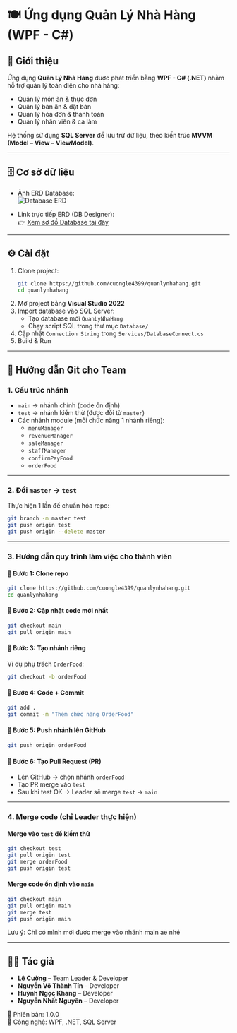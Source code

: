 # 🍽️ Ứng dụng Quản Lý Nhà Hàng (WPF - C#)

## 📌 Giới thiệu
Ứng dụng **Quản Lý Nhà Hàng** được phát triển bằng **WPF - C# (.NET)** nhằm hỗ trợ quản lý toàn diện cho nhà hàng:

- Quản lý món ăn & thực đơn  
- Quản lý bàn ăn & đặt bàn  
- Quản lý hóa đơn & thanh toán  
- Quản lý nhân viên & ca làm  

Hệ thống sử dụng **SQL Server** để lưu trữ dữ liệu, theo kiến trúc **MVVM (Model – View – ViewModel)**.

---

## 🗄️ Cơ sở dữ liệu
- Ảnh ERD Database:  
  ![Database ERD](https://github.com/cuongle4399/cuongle4399/blob/main/img/quanlynhahang.png)  

- Link trực tiếp ERD (DB Designer):  
  👉 [Xem sơ đồ Database tại đây](https://erd.dbdesigner.net/designer/schema/1757519693-quanlynhahang)

---

## ⚙️ Cài đặt
1. Clone project:
   ```bash
   git clone https://github.com/cuongle4399/quanlynhahang.git
   cd quanlynhahang
   ```
2. Mở project bằng **Visual Studio 2022**  
3. Import database vào SQL Server:
   - Tạo database mới `QuanLyNhaHang`  
   - Chạy script SQL trong thư mục `Database/`  
4. Cập nhật `Connection String` trong `Services/DatabaseConnect.cs`  
5. Build & Run  

---

## 🌱 Hướng dẫn Git cho Team

### 1. Cấu trúc nhánh
- `main` → nhánh chính (code ổn định)  
- `test` → nhánh kiểm thử (được đổi từ `master`)  
- Các nhánh module (mỗi chức năng 1 nhánh riêng):  
  - `menuManager`  
  - `revenueManager`  
  - `saleManager`  
  - `staffManager`  
  - `confirmPayFood`  
  - `orderFood`  

---

### 2. Đổi `master` → `test`
Thực hiện 1 lần để chuẩn hóa repo:
```bash
git branch -m master test
git push origin test
git push origin --delete master
```

---

### 3. Hướng dẫn quy trình làm việc cho thành viên

#### 🔹 Bước 1: Clone repo
```bash
git clone https://github.com/cuongle4399/quanlynhahang.git
cd quanlynhahang
```

#### 🔹 Bước 2: Cập nhật code mới nhất
```bash
git checkout main
git pull origin main
```

#### 🔹 Bước 3: Tạo nhánh riêng
Ví dụ phụ trách `OrderFood`:
```bash
git checkout -b orderFood
```

#### 🔹 Bước 4: Code + Commit
```bash
git add .
git commit -m "Thêm chức năng OrderFood"
```

#### 🔹 Bước 5: Push nhánh lên GitHub
```bash
git push origin orderFood
```

#### 🔹 Bước 6: Tạo Pull Request (PR)
- Lên GitHub → chọn nhánh `orderFood`  
- Tạo PR merge vào `test`  
- Sau khi test OK → Leader sẽ merge `test` → `main`  

---

### 4. Merge code (chỉ Leader thực hiện)

#### Merge vào `test` để kiểm thử
```bash
git checkout test
git pull origin test
git merge orderFood
git push origin test
```

#### Merge code ổn định vào `main`
```bash
git checkout main
git pull origin main
git merge test
git push origin main
```
Lưu ý: Chỉ có mình mới được merge vào nhánh main ae nhé

---

## 👨‍💻 Tác giả
- **Lê Cường** – Team Leader & Developer
- **Nguyễn Võ Thành Tín** – Developer
- **Huỳnh Ngọc Khang** – Developer  
- **Nguyễn Nhất Nguyên** – Developer  

📅 Phiên bản: 1.0.0  
📌 Công nghệ: WPF, .NET, SQL Server
